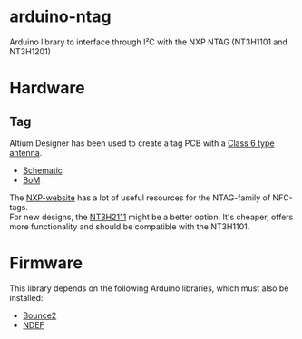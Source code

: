 # arduino-ntag
Arduino library to interface through I²C with the NXP NTAG (NT3H1101 and NT3H1201)

# Hardware
## Tag
Altium Designer has been used to create a tag PCB with a [Class 6 type antenna](https://nxp.box.com/s/5wycjhfaglzkf77ggwtl).  
* [Schematic](https://drive.google.com/open?id=0B5_mAlpV8IjvOGVYaGR1VGNLQXM)
* [BoM](https://drive.google.com/open?id=0B5_mAlpV8IjvU2RXcXJ2NXU2TlU)

The [NXP-website](https://nxp-rfid.com/products/ntag/ntag-i2c-design-resources-full-access/) has a lot of useful resources for the NTAG-family of NFC-tags.  
For new designs, the [NT3H2111](http://www.nxp.com/products/identification-and-security/nfc-and-reader-ics/connected-tag-solutions/ntag-ic-plus-nfc-forum-type-2-tag-with-ic-interface-optimized-for-entry-level-nfc-applications:NT3H2111_2211) might be a better option.  It's cheaper, offers more functionality and should be compatible with the NT3H1101.

# Firmware
This library depends on the following Arduino libraries, which must also be installed:
* [Bounce2](https://github.com/thomasfredericks/Bounce2)
* [NDEF](https://github.com/LieBtrau/NDEF)

